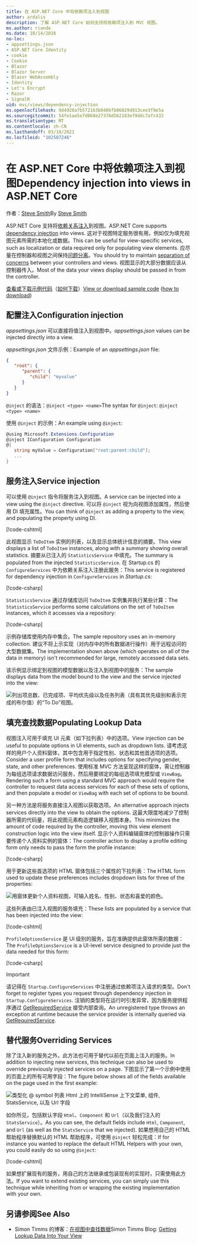 ```yaml
---
title: 在 ASP.NET Core 中将依赖项注入到视图
author: ardalis
description: 了解 ASP.NET Core 如何支持将依赖项注入到 MVC 视图。
ms.author: riande
ms.date: 10/14/2016
no-loc:
- appsettings.json
- ASP.NET Core Identity
- cookie
- Cookie
- Blazor
- Blazor Server
- Blazor WebAssembly
- Identity
- Let's Encrypt
- Razor
- SignalR
uid: mvc/views/dependency-injection
ms.openlocfilehash: 9d4920a7b572163b048bfb06029d913cee3f9e5a
ms.sourcegitcommit: 54fe1ae5e7d068e27376d562183ef9ddc7afc432
ms.translationtype: MT
ms.contentlocale: zh-CN
ms.lasthandoff: 03/10/2021
ms.locfileid: "102587246"
---
```

# <a name="dependency-injection-into-views-in-aspnet-core"></a><span data-ttu-id="a72ea-103">在 ASP.NET Core 中将依赖项注入到视图</span><span class="sxs-lookup"><span data-stu-id="a72ea-103">Dependency injection into views in ASP.NET Core</span></span>

<span data-ttu-id="a72ea-104">作者：[Steve Smith](https://ardalis.com/)</span><span class="sxs-lookup"><span data-stu-id="a72ea-104">By [Steve Smith](https://ardalis.com/)</span></span>

<span data-ttu-id="a72ea-105">ASP.NET Core 支持将[依赖关系注入](xref:fundamentals/dependency-injection)到视图。</span><span class="sxs-lookup"><span data-stu-id="a72ea-105">ASP.NET Core supports [dependency injection](xref:fundamentals/dependency-injection) into views.</span></span> <span data-ttu-id="a72ea-106">这对于视图特定服务很有用，例如仅为填充视图元素所需的本地化或数据。</span><span class="sxs-lookup"><span data-stu-id="a72ea-106">This can be useful for view-specific services, such as localization or data required only for populating view elements.</span></span> <span data-ttu-id="a72ea-107">应尽量在控制器和视图之间保持[问题分离](/dotnet/standard/modern-web-apps-azure-architecture/architectural-principles#separation-of-concerns)。</span><span class="sxs-lookup"><span data-stu-id="a72ea-107">You should try to maintain [separation of concerns](/dotnet/standard/modern-web-apps-azure-architecture/architectural-principles#separation-of-concerns) between your controllers and views.</span></span> <span data-ttu-id="a72ea-108">视图显示的大部分数据应该从控制器传入。</span><span class="sxs-lookup"><span data-stu-id="a72ea-108">Most of the data your views display should be passed in from the controller.</span></span>

<span data-ttu-id="a72ea-109">[查看或下载示例代码](https://github.com/dotnet/AspNetCore.Docs/tree/main/aspnetcore/mvc/views/dependency-injection/sample)（[如何下载](xref:index#how-to-download-a-sample)）</span><span class="sxs-lookup"><span data-stu-id="a72ea-109">[View or download sample code](https://github.com/dotnet/AspNetCore.Docs/tree/main/aspnetcore/mvc/views/dependency-injection/sample) ([how to download](xref:index#how-to-download-a-sample))</span></span>

## <a name="configuration-injection"></a><span data-ttu-id="a72ea-110">配置注入</span><span class="sxs-lookup"><span data-stu-id="a72ea-110">Configuration injection</span></span>

<span data-ttu-id="a72ea-111">*appsettings.json* 可以直接将值注入到视图中。</span><span class="sxs-lookup"><span data-stu-id="a72ea-111">*appsettings.json* values can be injected directly into a view.</span></span>

<span data-ttu-id="a72ea-112">*appsettings.json* 文件示例：</span><span class="sxs-lookup"><span data-stu-id="a72ea-112">Example of an *appsettings.json* file:</span></span>

```json
{
   "root": {
      "parent": {
         "child": "myvalue"
      }
   }
}
```

<span data-ttu-id="a72ea-113">`@inject` 的语法：`@inject <type> <name>`</span><span class="sxs-lookup"><span data-stu-id="a72ea-113">The syntax for `@inject`: `@inject <type> <name>`</span></span>

<span data-ttu-id="a72ea-114">使用 `@inject` 的示例：</span><span class="sxs-lookup"><span data-stu-id="a72ea-114">An example using `@inject`:</span></span>

```csharp
@using Microsoft.Extensions.Configuration
@inject IConfiguration Configuration
@{
   string myValue = Configuration["root:parent:child"];
   ...
}
```

## <a name="service-injection"></a><span data-ttu-id="a72ea-115">服务注入</span><span class="sxs-lookup"><span data-stu-id="a72ea-115">Service injection</span></span>

<span data-ttu-id="a72ea-116">可以使用 `@inject` 指令将服务注入到视图。</span><span class="sxs-lookup"><span data-stu-id="a72ea-116">A service can be injected into a view using the `@inject` directive.</span></span> <span data-ttu-id="a72ea-117">可以将 `@inject` 视为向视图添加属性，然后使用 DI 填充属性。</span><span class="sxs-lookup"><span data-stu-id="a72ea-117">You can think of `@inject` as adding a property to the view, and populating the property using DI.</span></span>

[!code-cshtml[](../../mvc/views/dependency-injection/sample/src/ViewInjectSample/Views/ToDo/Index.cshtml?highlight=4,5,15,16,17)]

<span data-ttu-id="a72ea-118">此视图显示 `ToDoItem` 实例的列表，以及显示总体统计信息的摘要。</span><span class="sxs-lookup"><span data-stu-id="a72ea-118">This view displays a list of `ToDoItem` instances, along with a summary showing overall statistics.</span></span> <span data-ttu-id="a72ea-119">摘要从已注入的 `StatisticsService` 中填充。</span><span class="sxs-lookup"><span data-stu-id="a72ea-119">The summary is populated from the injected `StatisticsService`.</span></span> <span data-ttu-id="a72ea-120">在 Startup.cs 的 `ConfigureServices` 中为依赖关系注入注册此服务：</span><span class="sxs-lookup"><span data-stu-id="a72ea-120">This service is registered for dependency injection in `ConfigureServices` in *Startup.cs*:</span></span>

[!code-csharp[](../../mvc/views/dependency-injection/sample/src/ViewInjectSample/Startup.cs?highlight=6,7&range=15-22)]

<span data-ttu-id="a72ea-121">`StatisticsService` 通过存储库访问 `ToDoItem` 实例集并执行某些计算：</span><span class="sxs-lookup"><span data-stu-id="a72ea-121">The `StatisticsService` performs some calculations on the set of `ToDoItem` instances, which it accesses via a repository:</span></span>

[!code-csharp[](../../mvc/views/dependency-injection/sample/src/ViewInjectSample/Model/Services/StatisticsService.cs?highlight=15,20,25)]

<span data-ttu-id="a72ea-122">示例存储库使用内存中集合。</span><span class="sxs-lookup"><span data-stu-id="a72ea-122">The sample repository uses an in-memory collection.</span></span> <span data-ttu-id="a72ea-123">建议不将上示实现（对内存中的所有数据进行操作）用于远程访问的大型数据集。</span><span class="sxs-lookup"><span data-stu-id="a72ea-123">The implementation shown above (which operates on all of the data in memory) isn't recommended for large, remotely accessed data sets.</span></span>

<span data-ttu-id="a72ea-124">该示例显示绑定到视图的模型数据以及注入到视图中的服务：</span><span class="sxs-lookup"><span data-stu-id="a72ea-124">The sample displays data from the model bound to the view and the service injected into the view:</span></span>

![列出项总数、已完成项、平均优先级以及任务列表（具有其优先级别和表示完成的布尔值）的“To Do”视图。](dependency-injection/_static/screenshot.png)

## <a name="populating-lookup-data"></a><span data-ttu-id="a72ea-126">填充查找数据</span><span class="sxs-lookup"><span data-stu-id="a72ea-126">Populating Lookup Data</span></span>

<span data-ttu-id="a72ea-127">视图注入可用于填充 UI 元素（如下拉列表）中的选项。</span><span class="sxs-lookup"><span data-stu-id="a72ea-127">View injection can be useful to populate options in UI elements, such as dropdown lists.</span></span> <span data-ttu-id="a72ea-128">请考虑这样的用户个人资料窗体，其中包含用于指定性别、状态和其他首选项的选项。</span><span class="sxs-lookup"><span data-stu-id="a72ea-128">Consider a user profile form that includes options for specifying gender, state, and other preferences.</span></span> <span data-ttu-id="a72ea-129">使用标准 MVC 方法呈现这样的窗体，需让控制器为每组选项请求数据访问服务，然后用要绑定的每组选项填充模型或 `ViewBag`。</span><span class="sxs-lookup"><span data-stu-id="a72ea-129">Rendering such a form using a standard MVC approach would require the controller to request data access services for each of these sets of options, and then populate a model or `ViewBag` with each set of options to be bound.</span></span>

<span data-ttu-id="a72ea-130">另一种方法是将服务直接注入视图以获取选项。</span><span class="sxs-lookup"><span data-stu-id="a72ea-130">An alternative approach injects services directly into the view to obtain the options.</span></span> <span data-ttu-id="a72ea-131">这最大限度地减少了控制器所需的代码量，将此视图元素构造逻辑移入视图本身。</span><span class="sxs-lookup"><span data-stu-id="a72ea-131">This minimizes the amount of code required by the controller, moving this view element construction logic into the view itself.</span></span> <span data-ttu-id="a72ea-132">显示个人资料编辑窗体的控制器操作只需要传递个人资料实例的窗体：</span><span class="sxs-lookup"><span data-stu-id="a72ea-132">The controller action to display a profile editing form only needs to pass the form the profile instance:</span></span>

[!code-csharp[](../../mvc/views/dependency-injection/sample/src/ViewInjectSample/Controllers/ProfileController.cs?highlight=9,19)]

<span data-ttu-id="a72ea-133">用于更新这些首选项的 HTML 窗体包括三个属性的下拉列表：</span><span class="sxs-lookup"><span data-stu-id="a72ea-133">The HTML form used to update these preferences includes dropdown lists for three of the properties:</span></span>

![用窗体更新个人资料视图，可输入姓名、性别、状态和喜爱的颜色。](dependency-injection/_static/updateprofile.png)

<span data-ttu-id="a72ea-135">这些列表由已注入视图的服务填充：</span><span class="sxs-lookup"><span data-stu-id="a72ea-135">These lists are populated by a service that has been injected into the view:</span></span>

[!code-cshtml[](../../mvc/views/dependency-injection/sample/src/ViewInjectSample/Views/Profile/Index.cshtml?highlight=4,16,17,21,22,26,27)]

<span data-ttu-id="a72ea-136">`ProfileOptionsService` 是 UI 级别的服务，旨在准确提供此窗体所需的数据：</span><span class="sxs-lookup"><span data-stu-id="a72ea-136">The `ProfileOptionsService` is a UI-level service designed to provide just the data needed for this form:</span></span>

[!code-csharp[](../../mvc/views/dependency-injection/sample/src/ViewInjectSample/Model/Services/ProfileOptionsService.cs?highlight=7,13,24)]

> [!IMPORTANT]
> <span data-ttu-id="a72ea-137">请记得在 `Startup.ConfigureServices` 中注册通过依赖项注入请求的类型。</span><span class="sxs-lookup"><span data-stu-id="a72ea-137">Don't forget to register types you request through dependency injection in `Startup.ConfigureServices`.</span></span> <span data-ttu-id="a72ea-138">注销的类型将在运行时引发异常，因为服务提供程序通过 [GetRequiredService](/dotnet/api/microsoft.extensions.dependencyinjection.serviceproviderserviceextensions.getrequiredservice) 接受内部查询。</span><span class="sxs-lookup"><span data-stu-id="a72ea-138">An unregistered type throws an exception at runtime because the service provider is internally queried via [GetRequiredService](/dotnet/api/microsoft.extensions.dependencyinjection.serviceproviderserviceextensions.getrequiredservice).</span></span>

## <a name="overriding-services"></a><span data-ttu-id="a72ea-139">替代服务</span><span class="sxs-lookup"><span data-stu-id="a72ea-139">Overriding Services</span></span>

<span data-ttu-id="a72ea-140">除了注入新的服务之外，此方法也可用于替代以前在页面上注入的服务。</span><span class="sxs-lookup"><span data-stu-id="a72ea-140">In addition to injecting new services, this technique can also be used to override previously injected services on a page.</span></span> <span data-ttu-id="a72ea-141">下图显示了第一个示例中使用的页面上的所有可用字段：</span><span class="sxs-lookup"><span data-stu-id="a72ea-141">The figure below shows all of the fields available on the page used in the first example:</span></span>

![类型化 @ symbol 列表 Html 上的 IntelliSense 上下文菜单, 组件, StatsService, 以及 Url 字段](dependency-injection/_static/razor-fields.png)

<span data-ttu-id="a72ea-143">如你所见，包括默认字段 `Html`、`Component` 和 `Url`（以及我们注入的 `StatsService`）。</span><span class="sxs-lookup"><span data-stu-id="a72ea-143">As you can see, the default fields include `Html`, `Component`, and `Url` (as well as the `StatsService` that we injected).</span></span> <span data-ttu-id="a72ea-144">如果想用自己的 HTML 帮助程序替换默认的 HTML 帮助程序，可使用 `@inject` 轻松完成：</span><span class="sxs-lookup"><span data-stu-id="a72ea-144">If for instance you wanted to replace the default HTML Helpers with your own, you could easily do so using `@inject`:</span></span>

[!code-cshtml[](../../mvc/views/dependency-injection/sample/src/ViewInjectSample/Views/Helper/Index.cshtml?highlight=3,11)]

<span data-ttu-id="a72ea-145">如果想扩展现有的服务，用自己的方法继承或包装现有的实现时，只需使用此方法。</span><span class="sxs-lookup"><span data-stu-id="a72ea-145">If you want to extend existing services, you can simply use this technique while inheriting from or wrapping the existing implementation with your own.</span></span>

## <a name="see-also"></a><span data-ttu-id="a72ea-146">另请参阅</span><span class="sxs-lookup"><span data-stu-id="a72ea-146">See Also</span></span>

* <span data-ttu-id="a72ea-147">Simon Timms 的博客：[在视图中查找数据](https://blog.simontimms.com/2015/06/09/getting-lookup-data-into-you-view/)</span><span class="sxs-lookup"><span data-stu-id="a72ea-147">Simon Timms Blog: [Getting Lookup Data Into Your View](https://blog.simontimms.com/2015/06/09/getting-lookup-data-into-you-view/)</span></span>
